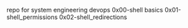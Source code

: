 repo for system engineering devops
0x00-shell basics
0x01-shell_permissions
0x02-shell_redirections
